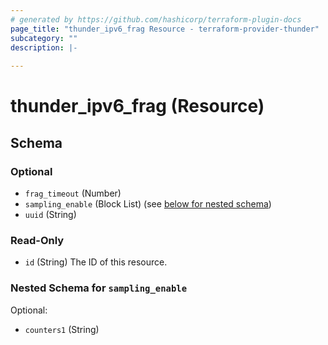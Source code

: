 ```yaml
---
# generated by https://github.com/hashicorp/terraform-plugin-docs
page_title: "thunder_ipv6_frag Resource - terraform-provider-thunder"
subcategory: ""
description: |-
  
---
```


# thunder_ipv6_frag (Resource)





<!-- schema generated by tfplugindocs -->
## Schema

### Optional

- `frag_timeout` (Number)
- `sampling_enable` (Block List) (see [below for nested schema](#nestedblock--sampling_enable))
- `uuid` (String)

### Read-Only

- `id` (String) The ID of this resource.

<a id="nestedblock--sampling_enable"></a>
### Nested Schema for `sampling_enable`

Optional:

- `counters1` (String)


